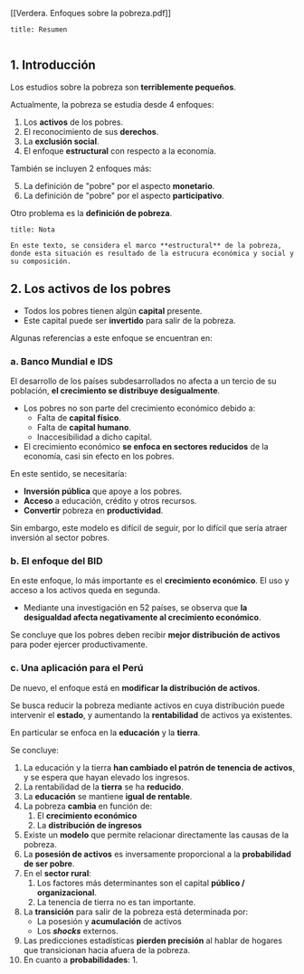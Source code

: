 [[Verdera. Enfoques sobre la pobreza.pdf]]

```ad-summary
title: Resumen


```

## 1. Introducción

Los estudios sobre la pobreza son **terriblemente pequeños**.

Actualmente, la pobreza se estudia desde 4 enfoques:

1. Los **activos** de los pobres.
2. El reconocimiento de sus **derechos**.
3. La **exclusión social**.
4. El enfoque **estructural** con respecto a la economía.

También se incluyen 2 enfoques más:

5. La definición de "pobre" por el aspecto **monetario**.
6. La definición de "pobre" por el aspecto **participativo**.

Otro problema es la **definición de pobreza**.

```ad-note
title: Nota

En este texto, se considera el marco **estructural** de la pobreza, donde esta situación es resultado de la estrucura económica y social y su composición.

```

## 2. Los activos de los pobres

- Todos los pobres tienen algún **capital** presente.
- Este capital puede ser **invertido** para salir de la pobreza.

Algunas referencias a este enfoque se encuentran en:

### a. Banco Mundial e IDS

El desarrollo de los países subdesarrollados no afecta a un tercio de su población, **el crecimiento se distribuye desigualmente**.

- Los pobres no son parte del crecimiento económico debido a:
	- Falta de **capital físico**.
	- Falta de **capital humano**.
	- Inaccesibilidad a dicho capital.
- El crecimiento económico **se enfoca en sectores reducidos** de la economía, casi sin efecto en los pobres.

En este sentido, se necesitaría:

- **Inversión pública** que apoye a los pobres.
- **Acceso** a educación, crédito y otros recursos.
- **Convertir** pobreza en **productividad**.

Sin embargo, este modelo es difícil de seguir, por lo difícil que sería atraer inversión al sector pobres.

### b. El enfoque del BID

En este enfoque, lo más importante es el **crecimiento económico**. El uso y acceso a los activos queda en segunda.

- Mediante una investigación en 52 países, se observa que **la desigualdad afecta negativamente al crecimiento económico**.

Se concluye que los pobres deben recibir **mejor distribución de activos** para poder ejercer productivamente.

### c. Una aplicación para el Perú

De nuevo, el enfoque está en **modificar la distribución de activos**.

Se busca reducir la pobreza mediante activos en cuya distribución puede intervenir el **estado**, y aumentando la **rentabilidad** de activos ya existentes.

En particular se enfoca en la **educación** y la **tierra**.

Se concluye:

1. La educación y la tierra **han cambiado el patrón de tenencia de activos**, y se espera que hayan elevado los ingresos.
2. La rentabilidad de la **tierra** se ha **reducido**.
3. La **educación** se mantiene **igual de rentable**.
4. La pobreza **cambia** en función de:
	1. El **crecimiento económico**
	2. La **distribución de ingresos**
5. Existe un **modelo** que permite relacionar directamente las causas de la pobreza.
6. La **posesión de activos** es inversamente proporcional a la **probabilidad de ser pobre**.
7. En el **sector rural**:
	1. Los factores más determinantes son el capital **público / organizacional**.
	2. La tenencia de tierra no es tan importante.
8. La **transición** para salir de la pobreza está determinada por:
	- La posesión y **acumulación** de activos
	- Los ***shocks*** externos.
9. Las predicciones estadísticas **pierden precisión** al hablar de hogares que transicionan hacia afuera de la pobreza.
10. En cuanto a **probabilidades**:
	1. 